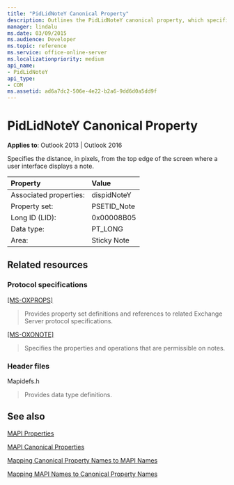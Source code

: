 ```yaml
---
title: "PidLidNoteY Canonical Property"
description: Outlines the PidLidNoteY canonical property, which specifies the distance, in pixels, from the top edge of the screen where a user interface displays a note.
manager: lindalu
ms.date: 03/09/2015
ms.audience: Developer
ms.topic: reference
ms.service: office-online-server
ms.localizationpriority: medium
api_name:
- PidLidNoteY
api_type:
- COM
ms.assetid: ad6a7dc2-506e-4e22-b2a6-9dd6d0a5dd9f
---
```


# PidLidNoteY Canonical Property

  
  
**Applies to**: Outlook 2013 | Outlook 2016 
  
Specifies the distance, in pixels, from the top edge of the screen where a user interface displays a note.
  
|Property|Value|
|:-----|:-----|
|Associated properties:  <br/> |dispidNoteY  <br/> |
|Property set:  <br/> |PSETID_Note  <br/> |
|Long ID (LID):  <br/> |0x00008B05  <br/> |
|Data type:  <br/> |PT_LONG  <br/> |
|Area:  <br/> |Sticky Note  <br/> |
   
## Related resources

### Protocol specifications

[[MS-OXPROPS]](https://msdn.microsoft.com/library/f6ab1613-aefe-447d-a49c-18217230b148%28Office.15%29.aspx)
  
> Provides property set definitions and references to related Exchange Server protocol specifications.
    
[[MS-OXONOTE]](https://msdn.microsoft.com/library/6bf4ed7e-316c-4a3c-be27-5ec93e7ab39f%28Office.15%29.aspx)
  
> Specifies the properties and operations that are permissible on notes.
    
### Header files

Mapidefs.h
  
> Provides data type definitions.
    
## See also



[MAPI Properties](mapi-properties.md)
  
[MAPI Canonical Properties](mapi-canonical-properties.md)
  
[Mapping Canonical Property Names to MAPI Names](mapping-canonical-property-names-to-mapi-names.md)
  
[Mapping MAPI Names to Canonical Property Names](mapping-mapi-names-to-canonical-property-names.md)

